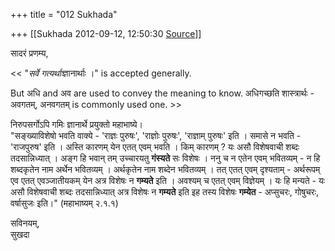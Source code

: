 +++
title = "012 Sukhada"

+++
[[Sukhada	2012-09-12, 12:50:30 [Source](https://groups.google.com/g/bvparishat/c/lo6lc6F5LRs)]]



सादरं प्रणम्य,

  

\<\< "*सर्वे गत्यर्थाः*ज्ञानार्थाः ।" is accepted generally.

  

 But अधि and अव are used to convey the meaning to know. अधिगच्छति शास्त्रार्थः - अवगतम्, अनवगतम् is commonly used one. \>\>  
  

निरुपसर्गोऽपि गमिः ज्ञानार्थे प्रयुक्तो महाभाष्ये।  
"सङ्ख्याविशेषो भवति वाक्ये - 'राज्ञः पुरुषः', 'राज्ञोः पुरुषः', 'राज्ञाम् पुरुषः' इति । समासे न भवति - 'राजपुरुष' इति । अस्ति कारणम् येन एतत् एवम् भवति । किम् कारणम् ? यः असौ विशेषवाची शब्दः तदसान्निध्यात् । अङ्ग हि भवान् तम् उच्चारयतु **गंस्यते** सः विशेषः । ननु च न एतेन एवम् भवितव्यम् - न हि शब्दकृतेन नाम अर्थेन भवितव्यम् । अर्थकृतेन नाम शब्देन भवितव्यम् । तत् एतत् एवम् दृश्यताम् - अर्थरूपम् एव एतत् एवञ्जातीयकम् येन अत्र विशेषः न **गम्यते** इति । अवश्यम् च एतत् एवम् विज्ञेयम् । यः हि मन्यते - यः असौ विशेषवाची शब्दः तदसान्निध्यात् अत्र विशेषः न **गम्यते** इति इह तस्य विशेषः **गम्येत** - अप्सुचरः, गोषुचरः, वर्षासुजः इति।" (महाभाष्यम् २.१.१)  

  

  
सविनयम्,  
सुखदा  

